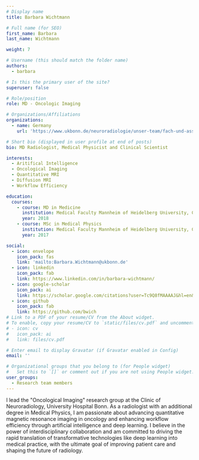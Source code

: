 ```yaml
---
# Display name
title: Barbara Wichtmann

# Full name (for SEO)
first_name: Barbara
last_name: Wichtmann

weight: 7

# Username (this should match the folder name)
authors:
  - barbara

# Is this the primary user of the site?
superuser: false

# Role/position
role: MD - Oncologic Imaging

# Organizations/Affiliations
organizations:
  - name: Germany
    url: 'https://www.ukbonn.de/neuroradiologie/unser-team/fach-und-assistenzaerzt-innen/'

# Short bio (displayed in user profile at end of posts)
bio: MD Radiologist, Medical Physicist and Clinical Scientist

interests:
  - Aritifical Intelligence
  - Oncological Imaging
  - Quantitative MRI
  - Diffusion MRI
  - Workflow Efficiency

education:
  courses:
    - course: MD in Medicine
      institution: Medical Faculty Mannheim of Heidelberg University, Germany
      year: 2018
    - course: MSc in Medical Physics
      institution: Medical Faculty Mannheim of Heidelberg University, Germany
      year: 2017

social:
  - icon: envelope
    icon_pack: fas
    link: 'mailto:Barbara.Wichtmann@ukbonn.de'
  - icon: linkedin
    icon_pack: fab
    link: https://www.linkedin.com/in/barbara-wichtmann/
  - icon: google-scholar
    icon_pack: ai
    link: https://scholar.google.com/citations?user=Tc9Q8fMAAAAJ&hl=en&oi=ao
  - icon: github
    icon_pack: fab
    link: https://github.com/bwich
# Link to a PDF of your resume/CV from the About widget.
# To enable, copy your resume/CV to `static/files/cv.pdf` and uncomment the lines below.
# - icon: cv
#   icon_pack: ai
#   link: files/cv.pdf

# Enter email to display Gravatar (if Gravatar enabled in Config)
email: ''

# Organizational groups that you belong to (for People widget)
#   Set this to `[]` or comment out if you are not using People widget.
user_groups:
  - Research team members
---
```


I lead the "Oncological Imaging" research group at the Clinic of Neuroradiology, University Hospital Bonn. As a radiologist with an additional degree in Medical Physics, I am passionate about advancing quantitative magnetic resonance imaging in oncology and enhancing workflow efficiency through artificial intelligence and deep learning. I believe in the power of interdisciplinary collaboration and am committed to driving the rapid translation of transformative technologies like deep learning into medical practice, with the ultimate goal of improving patient care and shaping the future of radiology.
